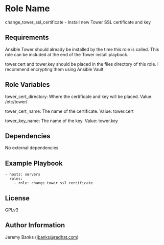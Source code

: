 Role Name
=========

change_tower_ssl_certificate - Install new Tower SSL certificate and key

Requirements
------------

Ansible Tower should already be installed by the time this role is called. This role can be included at the end of the Tower install playbook.

tower.cert and tower.key should be placed in the files directory of this role. I recommend encrypting them using Ansible Vault

Role Variables
--------------

tower_cert_directory: Where the certificate and key will be placed. Value: /etc/tower/

tower_cert_name: The name of the certificate. Value: tower.cert

tower_key_name: The name of the key. Value: tower.key

Dependencies
------------

No external dependencies

Example Playbook
----------------

    - hosts: servers
      roles:
        - role: change_tower_ssl_certificate

License
-------

GPLv3


Author Information
------------------

Jeremy Banks (jbanks@redhat.com)
